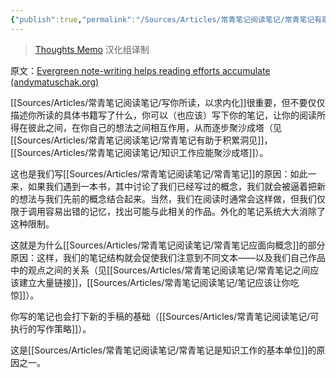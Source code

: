 ```yaml
---
{"publish":true,"permalink":"/Sources/Articles/常青笔记阅读笔记/常青笔记有助于积累阅读成果.md","title":"常青笔记有助于积累阅读成果","created":"2022-08-11","modified":"2023-03-14","published":"2025-07-09T00:03:42.150+08:00","tags":["review"],"cssclasses":""}
---
```




> [Thoughts Memo](https://paratranz.cn/projects/3131) 汉化组译制

原文：[Evergreen note-writing helps reading efforts accumulate (andymatuschak.org)](https://notes.andymatuschak.org/z6M8kex6kDF2FT6MWqAMDQddsqUr8sphLmyy1)

[[Sources/Articles/常青笔记阅读笔记/写你所读，以求内化]]很重要，但不要仅仅描述你所读的具体书籍写了什么，你可以（也应该）写下你的笔记，让你的阅读所得在彼此之间，在你自己的想法之间相互作用，从而逐步聚沙成塔（见[[Sources/Articles/常青笔记阅读笔记/常青笔记有助于积累洞见]]，[[Sources/Articles/常青笔记阅读笔记/知识工作应能聚沙成塔]]）。

这也是我们写[[Sources/Articles/常青笔记阅读笔记/常青笔记]]的原因：如此一来，如果我们遇到一本书，其中讨论了我们已经写过的概念，我们就会被逼着把新的想法与我们先前的概念结合起来。当然，我们在阅读时通常会这样做，但我们仅限于调用容易出错的记忆，找出可能与此相关的作品。外化的笔记系统大大消除了这种限制。

这就是为什么[[Sources/Articles/常青笔记阅读笔记/常青笔记应面向概念]]的部分原因：这样，我们的笔记结构就会促使我们注意到不同文本——以及我们自己作品中的观点之间的关系（见[[Sources/Articles/常青笔记阅读笔记/常青笔记之间应该建立大量链接]]，[[Sources/Articles/常青笔记阅读笔记/笔记应该让你吃惊]]）。

你写的笔记也会打下新的手稿的基础（[[Sources/Articles/常青笔记阅读笔记/可执行的写作策略]]）。

这是[[Sources/Articles/常青笔记阅读笔记/常青笔记是知识工作的基本单位]]的原因之一。